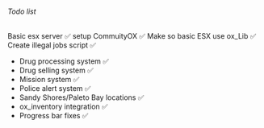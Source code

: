 ###### Todo list ######

Basic esx server ✅
setup CommuityOX ✅
Make so basic ESX use ox_Lib ✅
Create illegal jobs script ✅
- Drug processing system ✅
- Drug selling system ✅  
- Mission system ✅
- Police alert system ✅
- Sandy Shores/Paleto Bay locations ✅
- ox_inventory integration ✅
- Progress bar fixes ✅